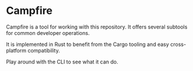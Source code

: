 # Campfire

Campfire is a tool for working with this repository. It offers several subtools for common developer operations.

It is implemented in Rust to benefit from the Cargo tooling and easy cross-platform compatibility.

Play around with the CLI to see what it can do.
